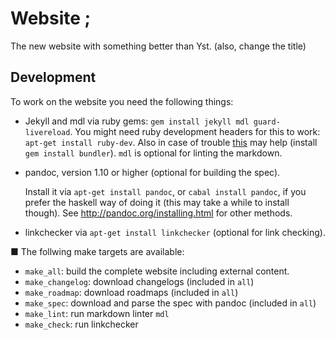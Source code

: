 # Website ;

The new website with something better than Yst. (also, change the title)

## Development

To work on the website you need the following things:

- Jekyll and mdl via ruby gems: `gem install jekyll mdl guard-livereload`.
  You might need ruby development headers for this to work: `apt-get install ruby-dev`.
  Also in case of trouble [this](https://github.com/jekyll/jekyll/issues/5165#issuecomment-236341627) may help (install `gem install bundler`).
  `mdl` is optional for linting the markdown.
- pandoc, version 1.10 or higher
  (optional for building the spec).

  Install it via `apt-get install pandoc`,
  or `cabal install pandoc`, if you prefer the haskell way of doing it (this may take a while to install though).
  See <http://pandoc.org/installing.html> for other methods.
- linkchecker via `apt-get install linkchecker`
  (optional for link checking).

■ The follwing make targets are available: 

- `make_all`: build the complete website including external content.
- `make_changelog`: download changelogs (included in `all`)
- `make_roadmap`: download roadmaps (included in `all`)
- `make_spec`: download and parse the spec with pandoc (included in `all`)
- `make_lint`: run markdown linter `mdl`
- `make_check`: run linkchecker
